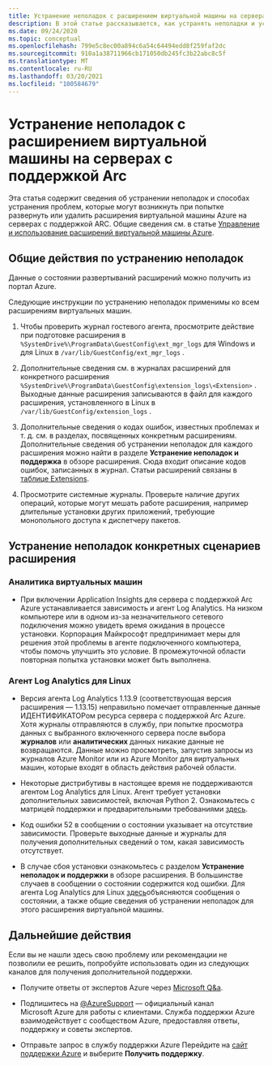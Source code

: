 ```yaml
---
title: Устранение неполадок с расширением виртуальной машины на серверах с поддержкой Arc Azure
description: В этой статье рассказывается, как устранять неполадки и устранять проблемы с расширениями виртуальной машины Azure, которые возникают на серверах с поддержкой Arc Azure.
ms.date: 09/24/2020
ms.topic: conceptual
ms.openlocfilehash: 799e5c8ec00a894c6a54c64494edd8f259faf2dc
ms.sourcegitcommit: 910a1a38711966cb171050db245fc3b22abc8c5f
ms.translationtype: MT
ms.contentlocale: ru-RU
ms.lasthandoff: 03/20/2021
ms.locfileid: "100584679"
---
```

# <a name="troubleshoot-arc-enabled-servers-vm-extension-issues"></a>Устранение неполадок с расширением виртуальной машины на серверах с поддержкой Arc

Эта статья содержит сведения об устранении неполадок и способах устранения проблем, которые могут возникнуть при попытке развернуть или удалить расширения виртуальной машины Azure на серверах с поддержкой ARC. Общие сведения см. в статье [Управление и использование расширений виртуальной машины Azure](./manage-vm-extensions.md).

## <a name="general-troubleshooting"></a>Общие действия по устранению неполадок

Данные о состоянии развертываний расширений можно получить из портал Azure.

Следующие инструкции по устранению неполадок применимы ко всем расширениям виртуальных машин.

1. Чтобы проверить журнал гостевого агента, просмотрите действие при подготовке расширения в `%SystemDrive%\ProgramData\GuestConfig\ext_mgr_logs` для Windows и для Linux в `/var/lib/GuestConfig/ext_mgr_logs` .

2. Дополнительные сведения см. в журналах расширений для конкретного расширения `%SystemDrive%\ProgramData\GuestConfig\extension_logs\<Extension>` . Выходные данные расширения записываются в файл для каждого расширения, установленного в Linux в `/var/lib/GuestConfig/extension_logs` .

3. Дополнительные сведения о кодах ошибок, известных проблемах и т. д. см. в разделах, посвященных конкретным расширениям. Дополнительные сведения об устранении неполадок для каждого расширения можно найти в разделе **Устранение неполадок и поддержка** в обзоре расширения. Сюда входит описание кодов ошибок, записанных в журнал. Статьи расширений связаны в [таблице Extensions](manage-vm-extensions.md#extensions).

4. Просмотрите системные журналы. Проверьте наличие других операций, которые могут мешать работе расширения, например длительные установки других приложений, требующие монопольного доступа к диспетчеру пакетов.

## <a name="troubleshooting-specific-extension-scenarios"></a>Устранение неполадок конкретных сценариев расширения

### <a name="vm-insights"></a>Аналитика виртуальных машин

- При включении Application Insights для сервера с поддержкой Arc Azure устанавливается зависимость и агент Log Analytics. На низком компьютере или в одном из-за незначительного сетевого подключения можно увидеть время ожидания в процессе установки. Корпорация Майкрософт предпринимает меры для решения этой проблемы в агенте подключенного компьютера, чтобы помочь улучшить это условие. В промежуточной области повторная попытка установки может быть выполнена.

### <a name="log-analytics-agent-for-linux"></a>Агент Log Analytics для Linux

- Версия агента Log Analytics 1.13.9 (соответствующая версия расширения — 1.13.15) неправильно помечает отправленные данные ИДЕНТИФИКАТОРом ресурса сервера с поддержкой Arc Azure. Хотя журналы отправляются в службу, при попытке просмотра данных с выбранного включенного сервера после выбора **журналов** или **аналитических** данных никакие данные не возвращаются. Данные можно просмотреть, запустив запросы из журналов Azure Monitor или из Azure Monitor для виртуальных машин, которые входят в область действия рабочей области.

- Некоторые дистрибутивы в настоящее время не поддерживаются агентом Log Analytics для Linux. Агент требует установки дополнительных зависимостей, включая Python 2. Ознакомьтесь с матрицей поддержки и предварительными требованиями [здесь](../../azure-monitor/agents/agents-overview.md#supported-operating-systems).

- Код ошибки 52 в сообщении о состоянии указывает на отсутствие зависимости. Проверьте выходные данные и журналы для получения дополнительных сведений о том, какая зависимость отсутствует.

- В случае сбоя установки ознакомьтесь с разделом **Устранение неполадок и поддержки** в обзоре расширения. В большинстве случаев в сообщении о состоянии содержится код ошибки. Для агента Log Analytics для Linux [здесь](../../virtual-machines/extensions/oms-linux.md#troubleshoot-and-support)объясняются сообщения о состоянии, а также общие сведения об устранении неполадок для этого расширения виртуальной машины.

## <a name="next-steps"></a>Дальнейшие действия

Если вы не нашли здесь свою проблему или рекомендации не позволили ее решить, попробуйте использовать один из следующих каналов для получения дополнительной поддержки.

- Получите ответы от экспертов Azure через [Microsoft Q&а](/answers/topics/azure-arc.html).

- Подпишитесь на [@AzureSupport](https://twitter.com/azuresupport) — официальный канал Microsoft Azure для работы с клиентами. Служба поддержки Azure взаимодействует с сообществом Azure, предоставляя ответы, поддержку и советы экспертов.

- Отправьте запрос в службу поддержки Azure Перейдите на [сайт поддержки Azure](https://azure.microsoft.com/support/options/) и выберите **Получить поддержку**.
